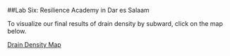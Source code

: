 ##Lab Six: Resilience Academy in Dar es Salaam 

To visualize our final results of drain density by subward, click on the map below.

[Drain Density Map](qgis2web_2019_10_24-16_05_38_137842/index.html)


